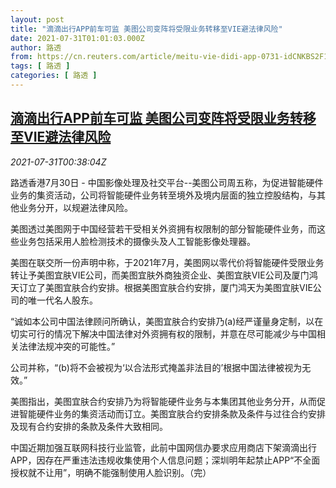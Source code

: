 ```yaml
---
layout: post
title: "滴滴出行APP前车可监 美图公司变阵将受限业务转移至VIE避法律风险"
date: 2021-07-31T01:01:03.000Z
author: 路透
from: https://cn.reuters.com/article/meitu-vie-didi-app-0731-idCNKBS2F100J
tags: [ 路透 ]
categories: [ 路透 ]
---
```

<!--1627693263000-->
[滴滴出行APP前车可监 美图公司变阵将受限业务转移至VIE避法律风险](https://cn.reuters.com/article/meitu-vie-didi-app-0731-idCNKBS2F100J)
------

<div>
<div><i>2021-07-31T00:38:04Z</i></div><p>路透香港7月30日 - 中国影像处理及社交平台--美图公司周五称，为促进智能硬件业务的集资活动，公司将智能硬件业务转至境外及境内层面的独立控股结构，与其他业务分开，以规避法律风险。</p><p>美图透过美图网于中国经营若干受相关外资拥有权限制的部分智能硬件业务，而这些业务包括采用人脸检测技术的摄像头及人工智能影像处理器。</p><p>美图在联交所一份声明中称，于2021年7月，美图网以零代价将智能硬件受限业务转让予美图宜肤VIE公司，而美图宜肤外商独资企业、美图宜肤VIE公司及厦门鸿天订立了美图宜肤合约安排。根据美图宜肤合约安排，厦门鸿天为美图宜肤VIE公司的唯一代名人股东。</p><p>“诚如本公司中国法律顾问所确认，美图宜肤合约安排乃(a)经严谨量身定制，以在切实可行的情况下解决中国法律对外资拥有权的限制，并意在尽可能减少与中国相关法律法规冲突的可能性。”</p><p>公司并称，“(b)将不会被视为‘以合法形式掩盖非法目的’根据中国法律被视为无效。”</p><p>美图指出，美图宜肤合约安排乃为将智能硬件业务与本集团其他业务分开，从而促进智能硬件业务的集资活动而订立。美图宜肤合约安排条款及条件与过往合约安排及现有合约安排的条款及条件大致相同。</p><p>中国近期加强互联网科技行业监管，此前中国网信办要求应用商店下架滴滴出行APP，因存在严重违法违规收集使用个人信息问题；深圳明年起禁止APP“不全面授权就不让用”，明确不能强制使用人脸识别。（完）</p>
</div>
